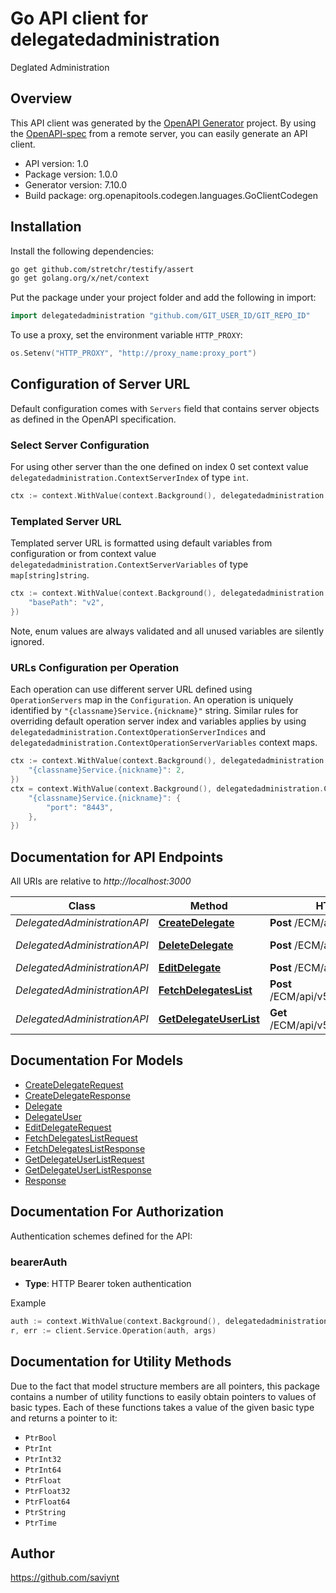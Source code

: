 # Go API client for delegatedadministration

Deglated Administration

## Overview
This API client was generated by the [OpenAPI Generator](https://openapi-generator.tech) project.  By using the [OpenAPI-spec](https://www.openapis.org/) from a remote server, you can easily generate an API client.

- API version: 1.0
- Package version: 1.0.0
- Generator version: 7.10.0
- Build package: org.openapitools.codegen.languages.GoClientCodegen

## Installation

Install the following dependencies:

```sh
go get github.com/stretchr/testify/assert
go get golang.org/x/net/context
```

Put the package under your project folder and add the following in import:

```go
import delegatedadministration "github.com/GIT_USER_ID/GIT_REPO_ID"
```

To use a proxy, set the environment variable `HTTP_PROXY`:

```go
os.Setenv("HTTP_PROXY", "http://proxy_name:proxy_port")
```

## Configuration of Server URL

Default configuration comes with `Servers` field that contains server objects as defined in the OpenAPI specification.

### Select Server Configuration

For using other server than the one defined on index 0 set context value `delegatedadministration.ContextServerIndex` of type `int`.

```go
ctx := context.WithValue(context.Background(), delegatedadministration.ContextServerIndex, 1)
```

### Templated Server URL

Templated server URL is formatted using default variables from configuration or from context value `delegatedadministration.ContextServerVariables` of type `map[string]string`.

```go
ctx := context.WithValue(context.Background(), delegatedadministration.ContextServerVariables, map[string]string{
	"basePath": "v2",
})
```

Note, enum values are always validated and all unused variables are silently ignored.

### URLs Configuration per Operation

Each operation can use different server URL defined using `OperationServers` map in the `Configuration`.
An operation is uniquely identified by `"{classname}Service.{nickname}"` string.
Similar rules for overriding default operation server index and variables applies by using `delegatedadministration.ContextOperationServerIndices` and `delegatedadministration.ContextOperationServerVariables` context maps.

```go
ctx := context.WithValue(context.Background(), delegatedadministration.ContextOperationServerIndices, map[string]int{
	"{classname}Service.{nickname}": 2,
})
ctx = context.WithValue(context.Background(), delegatedadministration.ContextOperationServerVariables, map[string]map[string]string{
	"{classname}Service.{nickname}": {
		"port": "8443",
	},
})
```

## Documentation for API Endpoints

All URIs are relative to *http://localhost:3000*

Class | Method | HTTP request | Description
------------ | ------------- | ------------- | -------------
*DelegatedAdministrationAPI* | [**CreateDelegate**](docs/DelegatedAdministrationAPI.md#createdelegate) | **Post** /ECM/api/v5/createDelegate | CreateDelegate
*DelegatedAdministrationAPI* | [**DeleteDelegate**](docs/DelegatedAdministrationAPI.md#deletedelegate) | **Post** /ECM/api/v5/deleteDelegate | Delete Delegate
*DelegatedAdministrationAPI* | [**EditDelegate**](docs/DelegatedAdministrationAPI.md#editdelegate) | **Post** /ECM/api/v5/editDelegate | Edit Delegate
*DelegatedAdministrationAPI* | [**FetchDelegatesList**](docs/DelegatedAdministrationAPI.md#fetchdelegateslist) | **Post** /ECM/api/v5/fetchDelegatesList | Fetch Existing Delegates List
*DelegatedAdministrationAPI* | [**GetDelegateUserList**](docs/DelegatedAdministrationAPI.md#getdelegateuserlist) | **Get** /ECM/api/v5/getDelegateUserList | Get Delegate User List


## Documentation For Models

 - [CreateDelegateRequest](docs/CreateDelegateRequest.md)
 - [CreateDelegateResponse](docs/CreateDelegateResponse.md)
 - [Delegate](docs/Delegate.md)
 - [DelegateUser](docs/DelegateUser.md)
 - [EditDelegateRequest](docs/EditDelegateRequest.md)
 - [FetchDelegatesListRequest](docs/FetchDelegatesListRequest.md)
 - [FetchDelegatesListResponse](docs/FetchDelegatesListResponse.md)
 - [GetDelegateUserListRequest](docs/GetDelegateUserListRequest.md)
 - [GetDelegateUserListResponse](docs/GetDelegateUserListResponse.md)
 - [Response](docs/Response.md)


## Documentation For Authorization


Authentication schemes defined for the API:
### bearerAuth

- **Type**: HTTP Bearer token authentication

Example

```go
auth := context.WithValue(context.Background(), delegatedadministration.ContextAccessToken, "BEARER_TOKEN_STRING")
r, err := client.Service.Operation(auth, args)
```


## Documentation for Utility Methods

Due to the fact that model structure members are all pointers, this package contains
a number of utility functions to easily obtain pointers to values of basic types.
Each of these functions takes a value of the given basic type and returns a pointer to it:

* `PtrBool`
* `PtrInt`
* `PtrInt32`
* `PtrInt64`
* `PtrFloat`
* `PtrFloat32`
* `PtrFloat64`
* `PtrString`
* `PtrTime`

## Author

https://github.com/saviynt

